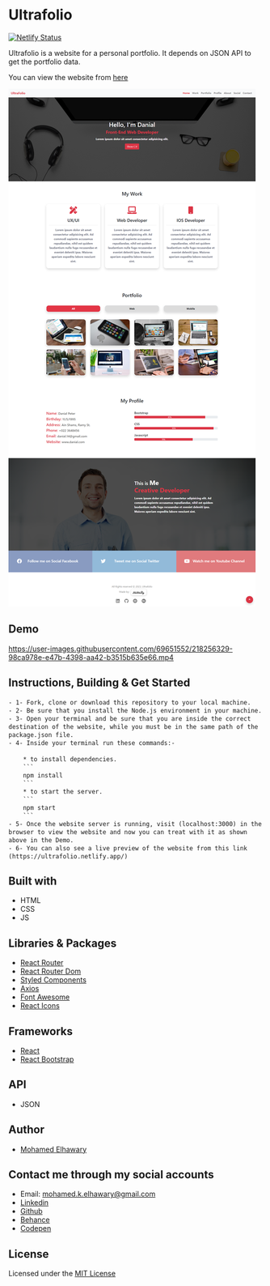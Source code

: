 # Ultrafolio

[![Netlify Status](https://api.netlify.com/api/v1/badges/bdd093e8-57bd-49fd-bfde-03aa3a19f1e0/deploy-status)](https://app.netlify.com/sites/ultrafolio/deploys)

Ultrafolio is a website for a personal portfolio. It depends on JSON API to get the portfolio data.

You can view the website from [here](https://ultrafolio.netlify.app/)

![Screenshot](preview.png) 

## Demo

https://user-images.githubusercontent.com/69651552/218256329-98ca978e-e47b-4398-aa42-b3515b635e66.mp4

## Instructions, Building & Get Started 

    - 1- Fork, clone or download this repository to your local machine.
    - 2- Be sure that you install the Node.js environment in your machine.
    - 3- Open your terminal and be sure that you are inside the correct destination of the website, while you must be in the same path of the package.json file.
    - 4- Inside your terminal run these commands:-
    
        * to install dependencies.
        ```
        npm install
        ```
        * to start the server.
        ```
        npm start
        ```
    - 5- Once the website server is running, visit (localhost:3000) in the browser to view the website and now you can treat with it as shown above in the Demo.
    - 6- You can also see a live preview of the website from this link (https://ultrafolio.netlify.app/)

## Built with

* HTML
* CSS
* JS

## Libraries & Packages

* [React Router](https://www.npmjs.com/package/react-router)
* [React Router Dom](https://www.npmjs.com/package/react-router-dom)
* [Styled Components](https://styled-components.com/)
* [Axios](https://www.npmjs.com/package/axios)
* [Font Awesome](https://fontawesome.com/)
* [React Icons](https://react-icons.github.io/react-icons/)

## Frameworks 

* [React](https://reactjs.org/)  
* [React Bootstrap](https://react-bootstrap.github.io/)

## API  

* JSON 

## Author

* [Mohamed Elhawary](https://www.linkedin.com/in/mohamed-elhawary14/) 

## Contact me through my social accounts

* Email: mohamed.k.elhawary@gmail.com
* [Linkedin](https://www.linkedin.com/in/mohamed-elhawary14/)
* [Github](https://github.com/Mohamed-Elhawary)  
* [Behance](https://www.behance.net/mohamed-elhawary14)
* [Codepen](https://codepen.io/Mohamed-ElHawary) 

## License

Licensed under the [MIT License](LICENSE)
